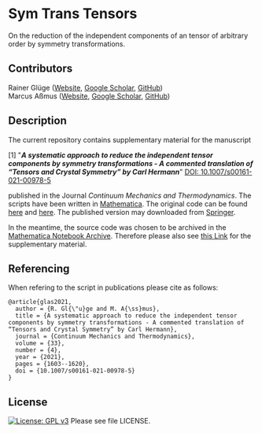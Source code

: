 # Sym Trans Tensors
On the reduction of the independent components of an tensor of arbitrary order by symmetry transformations.

## Contributors
Rainer Glüge (<a href="https://www.uni-bremen.de/mechanik" target="_blank">Website</a>, <a href="https://scholar.google.de/citations?hl=de&user=S-ZIGZgAAAAJ&view_op=list_works&sortby=pubdate" target="_blank">Google Scholar</a>, <a href="https://github.com/Ra-Na" target="_blank">GitHub</a>)  
Marcus Aßmus (<a href="https://www.ifme.ovgu.de/ltm" target="_blank">Website</a>, <a href="https://scholar.google.de/citations?hl=de&user=uZQ4QIEAAAAJ&view_op=list_works&sortby=pubdate" target="_blank">Google Scholar</a>, <a href="https://github.com/marcusassmus" target="_blank">GitHub</a>)

## Description

The current repository contains supplementary material for the manuscript

[1] "**_A systematic approach to reduce the independent tensor components by symmetry transformations - A commented translation of “Tensors and Crystal Symmetry” by Carl Hermann_**" [DOI: 10.1007/s00161-021-00978-5](https://doi.org/10.1007/s00161-021-00978-5)

	
published in the Journal _Continuum Mechanics and Thermodynamics_. The scripts have been written in [Mathematica](https://www.wolfram.com/). The original code can be found [here](https://raw.githubusercontent.com/marcusassmus/sym-trans_tensors/master/reduction.nb) and [here](https://raw.githubusercontent.com/marcusassmus/sym-trans_tensors/master/rot-diff.nb). The published version may downloaded from [Springer](https://static-content.springer.com/esm/art%3A10.1007%2Fs00161-021-00978-5/MediaObjects/161_2021_978_MOESM1_ESM.nb). 

In the meantime, the source code was chosen to be archived in the [Mathematica Notebook Archive](https://notebookarchive.org/). Therefore please also see [this Link](https://notebookarchive.org/2021-04-8s4wanh/) for the supplementary material.



## Referencing

When refering to the script in publications please cite as follows:

```
@article{glas2021,
  author = {R. Gl{\"u}ge and M. A{\ss}mus},
  title = {A systematic approach to reduce the independent tensor components by symmetry transformations - A commented translation of “Tensors and Crystal Symmetry” by Carl Hermann},
  journal = {Continuum Mechanics and Thermodynamics},
  volume = {33},
  number = {4},
  year = {2021},
  pages = {1603--1620},
  doi = {10.1007/s00161-021-00978-5}
}
```


## License
[![License: GPL v3](https://img.shields.io/badge/License-GPLv3-blue.svg)](https://www.gnu.org/licenses/gpl-3.0) Please see file LICENSE.
